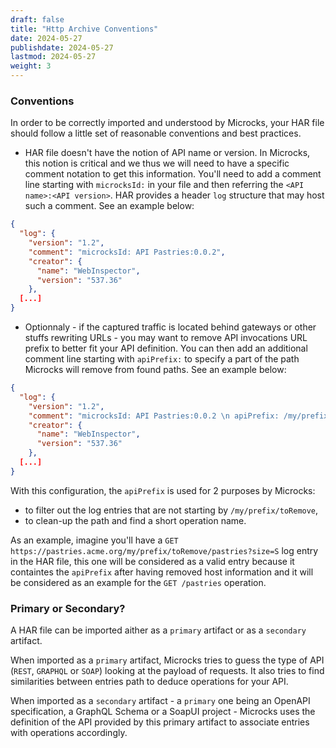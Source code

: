 ```yaml
---
draft: false
title: "Http Archive Conventions"
date: 2024-05-27
publishdate: 2024-05-27
lastmod: 2024-05-27
weight: 3
---
```


### Conventions

In order to be correctly imported and understood by Microcks, your HAR file should follow a little set of reasonable conventions and best practices.

* HAR file doesn't have the notion of API name or version. In Microcks, this notion is critical and we thus we will need to have a specific comment notation to get this information. You'll need to add a comment line starting with `microcksId:` in your file and then referring the `<API name>:<API version>`. HAR provides a header `log` structure that may host such a comment. See an example below:

```json
{
  "log": {
    "version": "1.2",
    "comment": "microcksId: API Pastries:0.0.2",
    "creator": {
      "name": "WebInspector",
      "version": "537.36"
    },
  [...]
}
```

* Optionnaly - if the captured traffic is located behind gateways or other stuffs rewriting URLs - you may want to remove API invocations URL prefix to better fit your API definition. You can then add an additional comment line starting with `apiPrefix:` to specify a part of the path Microcks will remove from found paths. See an example below:

```json
{
  "log": {
    "version": "1.2",
    "comment": "microcksId: API Pastries:0.0.2 \n apiPrefix: /my/prefix/toRemove",
    "creator": {
      "name": "WebInspector",
      "version": "537.36"
    },
  [...]
}
```

With this configuration, the `apiPrefix` is used for 2 purposes by Microcks:
* to filter out the log entries that are not starting by `/my/prefix/toRemove`,
* to clean-up the path and find a short operation name.

As an example, imagine you'll have a `GET https://pastries.acme.org/my/prefix/toRemove/pastries?size=S` log entry in the HAR file, this one will be considered as a valid entry because it containtes the `apiPrefix` after having removed host information and it will be considered as an example for the `GET /pastries` operation.

### Primary or Secondary?

A HAR file can be imported aither as a `primary` artifact or as a `secondary` artifact.

When imported as a `primary` artifact, Microcks tries to guess the type of API (`REST`, `GRAPHQL` or `SOAP`) looking at the payload of requests. It also tries to find similarities between entries path to deduce operations for your API. 

When imported as a `secondary` artifact - a `primary` one being an OpenAPI specification, a GraphQL Schema or a SoapUI project - Microcks uses the definition of the API provided by this primary artifact to associate entries with operations accordingly.


